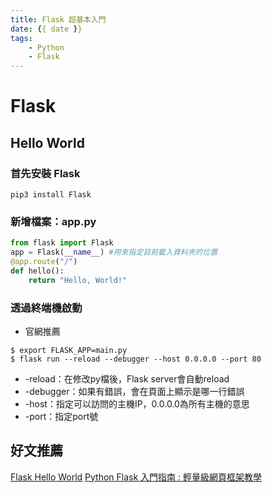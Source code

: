 ```yaml
---
title: Flask 超基本入門
date: {{ date }}
tags: 
    - Python
    - Flask
---
```

# Flask
## Hello World
### 首先安裝 Flask
`pip3 install Flask`
### 新增檔案：app.py
```python
from flask import Flask
app = Flask(__name__) #用來指定目前載入資料夾的位置
@app.route("/")
def hello():
    return "Hello, World!"
```

### 透過終端機啟動
* 官網推薦
```
$ export FLASK_APP=main.py
$ flask run --reload --debugger --host 0.0.0.0 --port 80
```
  * -reload：在修改py檔後，Flask server會自動reload
  * -debugger：如果有錯誤，會在頁面上顯示是哪一行錯誤
  * -host：指定可以訪問的主機IP，0.0.0.0為所有主機的意思
  * -port：指定port號

## 好文推薦
[Flask Hello World](https://www.maxlist.xyz/2020/04/30/flask-helloworld/)
[Python Flask 入門指南 : 輕量級網頁框架教學](https://devs.tw/post/448)

